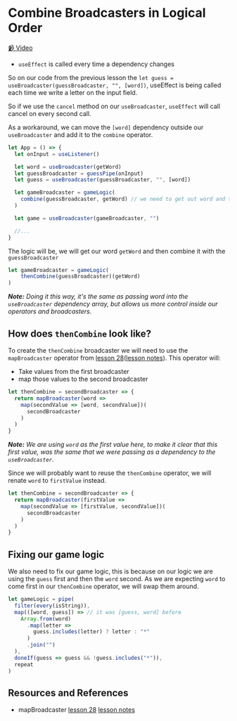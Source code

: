 # Combine Broadcasters in Logical Order

[📹 Video](https://egghead.io/lessons/egghead-combine-broadcasters-in-logical-order)

- `useEffect` is called every time a dependency changes

So on our code from the previous lesson the `let guess = useBroadcaster(guessBroadcaster, "", [word])`, useEffect is being called each time we write a letter on the input field.

So if we use the `cancel` method on our `useBroadcaster`, `useEffect` will call cancel on every second call.

As a workaround, we can move the `[word]` dependency outside our `useBroadcaster` and add it to the `combine` operator.

```js
let App = () => {
  let onInput = useListener()

  let word = useBroadcaster(getWord)
  let guessBroadcaster = guessPipe(onInput)
  let guess = useBroadcaster(guessBroadcaster, "", [word])

  let gameBroadcaster = gameLogic(
    combine(guessBroadcaster, getWord) // we need to get out word and then combine the guessBroadcaster here
  )

  let game = useBroadcaster(gameBroadcaster, "")

  //...
}

```

The logic will be, we will get our word `getWord` and then combine it with the `guessBroadcaster`

```js
let gameBroadcaster = gameLogic(
    thenCombine(guessBroadcaster)(getWord)
)
```

_**Note:** Doing it this way, it's the same as passing word into the `useBroadcaster` dependency array, but allows us more control inside our operators and broadcasters._

## How does `thenCombine` look like?

To create the `thenCombine` broadcaster we will need to use the `mapBroadcaster` operator from [lesson 28](https://egghead.io/lessons/javascript-building-a-word-matching-game-by-composing-callbacks)([lesson notes](28-building-a-word-matching-game-by-composing-callbacks.md)). This operator will:

- Take values from the first broadcaster
- map those values to the second broadcaster

```js
let thenCombine = secondBroadcaster => {
  return mapBroadcaster(word =>
    map(secondValue => [word, secondValue])(
      secondBroadcaster
    )
  )
}
```

_**Note:** We are using `word` as the first value here, to make it clear that this first value, was the same that we were passing as a dependency to the `useBroadcaster`._

Since we will probably want to reuse the `thenCombine` operator, we will renate `word` to `firstValue` instead.

```js
let thenCombine = secondBroadcaster => {
  return mapBroadcaster(firstValue =>
    map(secondValue => [firstValue, secondValue])(
      secondBroadcaster
    )
  )
}
```

## Fixing our game logic

We also need to fix our game logic, this is because on our logic we are using the `guess` first and then the `word` second. As we are expecting `word` to come first in our `thenCombine` operator, we will swap them around.

```js
let gameLogic = pipe(
  filter(every(isString)),
  map(([word, guess]) => // it was [guess, word] before
    Array.from(word)
      .map(letter =>
        guess.includes(letter) ? letter : "*"
      )
      .join("")
  ),
  doneIf(guess => guess && !guess.includes("*")),
  repeat
)

```

## Resources and References

- mapBroadcaster [lesson 28](https://egghead.io/lessons/javascript-building-a-word-matching-game-by-composing-callbacks) [lesson notes](28-building-a-word-matching-game-by-composing-callbacks.md)